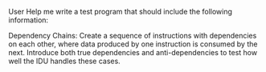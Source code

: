 User
Help me write a test program that should include the following information:

Dependency Chains:
Create a sequence of instructions with dependencies on each other, where data produced by one instruction is consumed by the next. Introduce both true dependencies and anti-dependencies to test how well the IDU handles these cases.